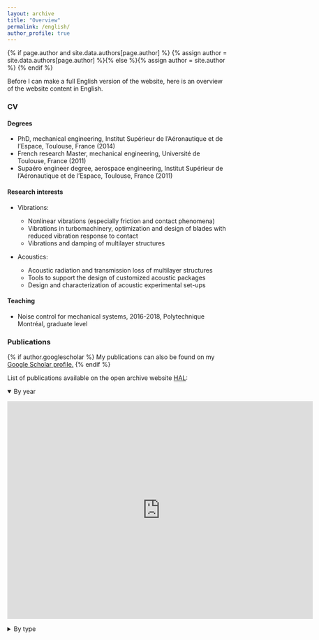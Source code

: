 ```yaml
---
layout: archive
title: "Overview"
permalink: /english/
author_profile: true
---
```


{% if page.author and site.data.authors[page.author] %}
  {% assign author = site.data.authors[page.author] %}{% else %}{% assign author = site.author %}
{% endif %}

Before I can make a full English version of the website, here is an overview of the website content in English.
### CV

#### Degrees
* PhD, mechanical engineering, Institut Supérieur de l’Aéronautique et de l’Espace, Toulouse, France (2014)
* French research Master, mechanical engineering, Université de Toulouse, France (2011)
* Supaéro engineer degree, aerospace engineering, Institut Supérieur de l’Aéronautique et de l’Espace, Toulouse, France (2011)

#### Research interests
* Vibrations: 
  * Nonlinear vibrations (especially friction and contact phenomena)
  * Vibrations in turbomachinery, optimization and design of blades with reduced vibration response to contact
  * Vibrations and damping of multilayer structures

* Acoustics:
  * Acoustic radiation and transmission loss of multilayer structures
  * Tools to support the design of customized acoustic packages
  * Design and characterization of acoustic experimental set-ups
  
#### Teaching
* Noise control for mechanical systems, 2016-2018, Polytechnique Montréal, graduate level

### Publications

{% if author.googlescholar %}
  My publications can also be found on my <u><a href="{{author.googlescholar}}">Google Scholar profile</a>.</u>
{% endif %}

List of publications available on the open archive website [HAL](https://hal.archives-ouvertes.fr/):

 <details open>
  <summary>By year</summary>
  <p> <IFRAME width="700" height="500" src="https://haltools.archives-ouvertes.fr/Public/afficheRequetePubli.php?idHal=elsa-piollet&CB_auteur=oui&CB_titre=oui&CB_article=oui&langue=Anglais&tri_exp=annee_publi&tri_exp2=typdoc&tri_exp3=date_publi&ordre_aff=TA&Fen=Aff&css=../css/VisuCondenseSsCadre.css" FRAMEBORDER="0" scrolling="auto" ></IFRAME></p>
</details> 

 <details>
  <summary>By type</summary>
  <p> <IFRAME width="700" height="500" src="https://haltools.archives-ouvertes.fr/Public/afficheRequetePubli.php?idHal=elsa-piollet&CB_auteur=oui&CB_titre=oui&CB_article=oui&langue=Francais&tri_exp=typdoc&tri_exp2=date_publi&tri_exp3=date_publi&ordre_aff=TA&Fen=Aff&css=../css/VisuCondenseSsCadre.css" FRAMEBORDER="0" scrolling="auto" ></IFRAME></p>
</details> 

